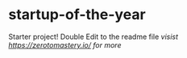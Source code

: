 # startup-of-the-year
Starter project! Double Edit to the readme file
*visist https://zerotomastery.io/ for more*
